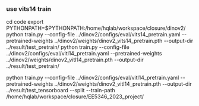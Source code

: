 ### use vits14 train
cd code
export PYTHONPATH=$PYTHONPATH:/home/hqlab/workspace/closure/dinov2/
python train.py --config-file ../dinov2/configs/eval/vits14_pretrain.yaml --pretrained-weights ../dinov2/weights/dinov2_vits14_pretrain.pth --output-dir ../result/test_pretrain/
python train.py --config-file ../dinov2/configs/eval/vitl14_pretrain.yaml --pretrained-weights ../dinov2/weights/dinov2_vitl14_pretrain.pth --output-dir ../result/test_pretrain/
<!-- python train.py --config-file ../dinov2/configs/eval/vitg14_pretrain.yaml --pretrained-weights ../dinov2/weights/dinov2_vitg14_pretrain.pth --output-dir ../result/test_pretrain/ -->

python train.py --config-file ../dinov2/configs/eval/vitl14_pretrain.yaml --pretrained-weights ../dinov2/weights/dinov2_vitl14_pretrain.pth --output-dir ../result/test_tensorboard --split --train-path /home/hqlab/workspace/closure/EE5346_2023_project/